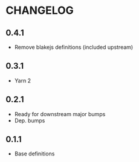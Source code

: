 # CHANGELOG

## 0.4.1

- Remove blakejs definitions (included upstream)

## 0.3.1

- Yarn 2

## 0.2.1

- Ready for downstream major bumps
- Dep. bumps

## 0.1.1

- Base definitions
